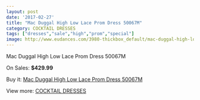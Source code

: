 ```yaml
---
layout: post
date: '2017-02-27'
title: "Mac Duggal High Low Lace Prom Dress 50067M"
category: COCKTAIL DRESSES
tags: ["dresses","sale","high","prom","special"]
image: http://www.eudances.com/3980-thickbox_default/mac-duggal-high-low-lace-prom-dress-50067m.jpg
---
```

Mac Duggal High Low Lace Prom Dress 50067M

On Sales: **$429.99**
<a href="https://www.eudances.com/en/cocktail-dresses/1329-mac-duggal-high-low-lace-prom-dress-50067m.html"><amp-img layout="responsive" width="600" height="600" src="//www.eudances.com/3980-thickbox_default/mac-duggal-high-low-lace-prom-dress-50067m.jpg" alt="Mac Duggal High Low Lace Prom Dress 50067M 0" /></a>
<a href="https://www.eudances.com/en/cocktail-dresses/1329-mac-duggal-high-low-lace-prom-dress-50067m.html"><amp-img layout="responsive" width="600" height="600" src="//www.eudances.com/3982-thickbox_default/mac-duggal-high-low-lace-prom-dress-50067m.jpg" alt="Mac Duggal High Low Lace Prom Dress 50067M 1" /></a>
<a href="https://www.eudances.com/en/cocktail-dresses/1329-mac-duggal-high-low-lace-prom-dress-50067m.html"><amp-img layout="responsive" width="600" height="600" src="//www.eudances.com/3981-thickbox_default/mac-duggal-high-low-lace-prom-dress-50067m.jpg" alt="Mac Duggal High Low Lace Prom Dress 50067M 2" /></a>

Buy it: [Mac Duggal High Low Lace Prom Dress 50067M](https://www.eudances.com/en/cocktail-dresses/1329-mac-duggal-high-low-lace-prom-dress-50067m.html "Mac Duggal High Low Lace Prom Dress 50067M")

View more: [COCKTAIL DRESSES](https://www.eudances.com/en/14-cocktail-dresses "COCKTAIL DRESSES")
